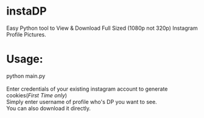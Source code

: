 # instaDP
Easy Python tool to View &amp; Download Full Sized (1080p not 320p) Instagram Profile Pictures.

# Usage:
python main.py<br/><br/>
Enter credentials of your existing instagram account to generate cookies(*First Time only*)<br/>
Simply enter username of profile who's DP you want to see.<br/>
You can also download it directly.<br/>
